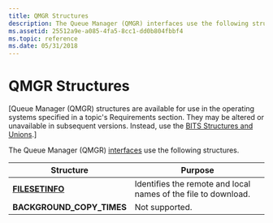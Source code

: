```yaml
---
title: QMGR Structures
description: The Queue Manager (QMGR) interfaces use the following structures.
ms.assetid: 25512a9e-a085-4fa5-8cc1-dd0b804fbbf4
ms.topic: reference
ms.date: 05/31/2018
---
```


# QMGR Structures

\[Queue Manager (QMGR) structures are available for use in the operating systems specified in a topic's Requirements section. They may be altered or unavailable in subsequent versions. Instead, use the [BITS Structures and Unions](bits-c---structures-and-unions.md).\]

The Queue Manager (QMGR) [interfaces](qmgr-interfaces.md) use the following structures.



| Structure                                     | Purpose                                                                   |
|-----------------------------------------------|---------------------------------------------------------------------------|
| [**FILESETINFO**](/windows/desktop/api/Qmgr/ns-qmgr-filesetinfo)<br/> | Identifies the remote and local names of the file to download.<br/> |
| **BACKGROUND\_COPY\_TIMES**<br/>        | Not supported.<br/>                                                 |



 

 

 





